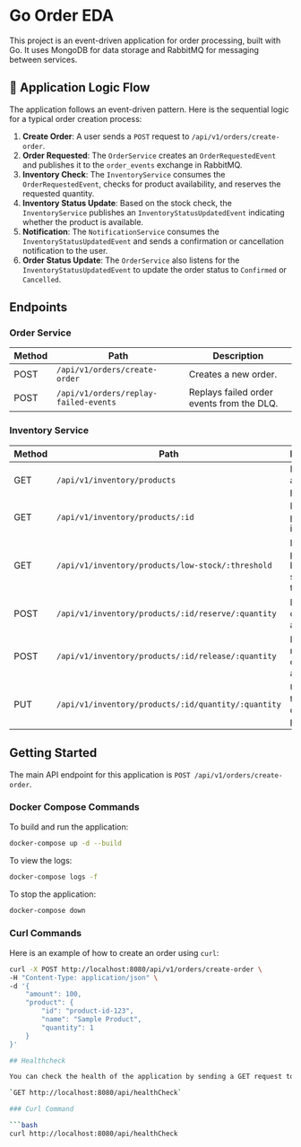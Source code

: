# Go Order EDA

This project is an event-driven application for order processing, built with Go. It uses MongoDB for data storage and RabbitMQ for messaging between services.

## 🧠 Application Logic Flow

The application follows an event-driven pattern. Here is the sequential logic for a typical order creation process:

1.  **Create Order**: A user sends a `POST` request to `/api/v1/orders/create-order`.
2.  **Order Requested**: The `OrderService` creates an `OrderRequestedEvent` and publishes it to the `order_events` exchange in RabbitMQ.
3.  **Inventory Check**: The `InventoryService` consumes the `OrderRequestedEvent`, checks for product availability, and reserves the requested quantity.
4.  **Inventory Status Update**: Based on the stock check, the `InventoryService` publishes an `InventoryStatusUpdatedEvent` indicating whether the product is available.
5.  **Notification**: The `NotificationService` consumes the `InventoryStatusUpdatedEvent` and sends a confirmation or cancellation notification to the user.
6.  **Order Status Update**: The `OrderService` also listens for the `InventoryStatusUpdatedEvent` to update the order status to `Confirmed` or `Cancelled`.

## Endpoints

### Order Service

| Method | Path                                      | Description                                |
|--------|-------------------------------------------|--------------------------------------------|
| POST   | `/api/v1/orders/create-order`             | Creates a new order.                       |
| POST   | `/api/v1/orders/replay-failed-events`     | Replays failed order events from the DLQ.  |

### Inventory Service

| Method | Path                                      | Description                                |
|--------|-------------------------------------------|--------------------------------------------|
| GET    | `/api/v1/inventory/products`              | Retrieves all products.                    |
| GET    | `/api/v1/inventory/products/:id`          | Retrieves a product by its ID.             |
| GET    | `/api/v1/inventory/products/low-stock/:threshold` | Retrieves products below a stock threshold.|
| POST   | `/api/v1/inventory/products/:id/reserve/:quantity` | Reserves a quantity of a product.        |
| POST   | `/api/v1/inventory/products/:id/release/:quantity` | Releases a reserved quantity of a product. |
| PUT    | `/api/v1/inventory/products/:id/quantity/:quantity` | Updates the quantity of a product.       |

## Getting Started

The main API endpoint for this application is `POST /api/v1/orders/create-order`.

### Docker Compose Commands

To build and run the application:

```bash
docker-compose up -d --build
```

To view the logs:

```bash
docker-compose logs -f
```

To stop the application:

```bash
docker-compose down
```

### Curl Commands

Here is an example of how to create an order using `curl`:

```bash
curl -X POST http://localhost:8080/api/v1/orders/create-order \
-H "Content-Type: application/json" \
-d '{
    "amount": 100,
    "product": {
        "id": "product-id-123",
        "name": "Sample Product",
        "quantity": 1
    }
}'

## Healthcheck

You can check the health of the application by sending a GET request to the following endpoint:

`GET http://localhost:8080/api/healthCheck`

### Curl Command

```bash
curl http://localhost:8080/api/healthCheck
```
```

